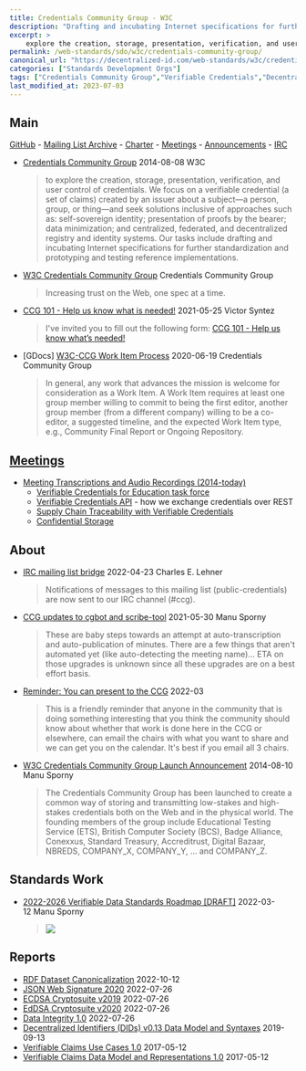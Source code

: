 ```yaml
---
title: Credentials Community Group - W3C
description: "Drafting and incubating Internet specifications for further standardization; prototyping and testing reference implementations."
excerpt: >
    explore the creation, storage, presentation, verification, and user control of credentials. We focus on a verifiable credential (a set of claims) created by an issuer about a subject—a person, group, or thing—and seek solutions inclusive of approaches such as: self-sovereign identity; presentation of proofs by the bearer; data minimization; and centralized, federated, and decentralized registry and identity systems. 
permalink: /web-standards/sdo/w3c/credentials-community-group/
canonical_url: "https://decentralized-id.com/web-standards/w3c/credentials-community-group/"
categories: ["Standards Development Orgs"]
tags: ["Credentials Community Group","Verifiable Credentials","Decentralized Identifiers","W3C","ECDSA Cryptosuite v2019","ECDSA Cryptosuite v2020","JWS","Tracability","Standards Development Org"]
last_modified_at: 2023-07-03
---
```


## Main
[GitHub](https://github.com/w3c-ccg/) - [Mailing List Archive](https://lists.w3.org/Archives/Public/public-credentials/) - [Charter](https://www.w3.org/community/credentials/charter) - [Meetings](https://w3c-ccg.github.io/meetings/) - [Announcements](https://w3c-ccg.github.io/announcements/) - [IRC](irc://irc.w3.org/#credentials)

* [Credentials Community Group](https://www.w3.org/community/credentials/) 2014-08-08 W3C
  > to explore the creation, storage, presentation, verification, and user control of credentials. We focus on a verifiable credential (a set of claims) created by an issuer about a subject—a person, group, or thing—and seek solutions inclusive of approaches such as: self-sovereign identity; presentation of proofs by the bearer; data minimization; and centralized, federated, and decentralized registry and identity systems. Our tasks include drafting and incubating Internet specifications for further standardization and prototyping and testing reference implementations.
* [W3C Credentials Community Group](https://w3c-ccg.github.io/) Credentials Community Group
  > Increasing trust on the Web, one spec at a time.
* [CCG 101 - Help us know what is needed!](https://lists.w3.org/Archives/Public/public-credentials/2021May/0150.html) 2021-05-25 Victor Syntez
  > I've invited you to fill out the following form:
  > [CCG 101 - Help us know what’s needed!](https://docs.google.com/forms/d/e/1FAIpQLSe3OakcEg8IfWXYALg10eiii2hiLKq2vXC-yazpPk0QVzIMzQ/viewform?vc=0&amp;c=0&amp;w=1&amp;flr=0&amp;usp=mail_form_link)
* [GDocs] [W3C-CCG Work Item Process](https://docs.google.com/document/d/1vj811aUbs8GwZUNo-LIFBHafsz4rZTSnRtPv7RQaqNc/) 2020-06-19 Credentials Community Group
  > In general, any work that advances the mission is welcome for consideration as a Work Item. A Work Item requires at least one group member willing to commit to being the first editor, another group member (from a different company) willing to be a co-editor, a suggested timeline, and the expected Work Item type, e.g., Community Final Report or Ongoing Repository.

## [Meetings](https://w3c-ccg.github.io/announcements/)

* [Meeting Transcriptions and Audio Recordings (2014-today)](https://w3c-ccg.github.io/meetings/)
  * [Verifiable Credentials for Education task force](https://w3c-ccg.github.io/vc-ed/)
  * [Verifiable Credentials API](https://meet.w3c-ccg.org/vcapi) - how we exchange credentials over REST
  * [Supply Chain Traceability with Verifiable Credentials](https://meet.w3c-ccg.org/traceability)
  * [Confidential Storage](https://forms.gle/HGGiFtgASUqWRqTLA)

## About

* [IRC mailing list bridge](https://lists.w3.org/Archives/Public/public-credentials/2022Apr/0117.html) 2022-04-23 Charles E. Lehner 
  > Notifications of messages to this mailing list (public-credentials) are now sent to our IRC channel (#ccg).
* [CCG updates to cgbot and scribe-tool](https://lists.w3.org/Archives/Public/public-credentials/2021May/0169.html) 2021-05-30 Manu Sporny
  > These are baby steps towards an attempt at auto-transcription and auto-publication of minutes. There are a few things that aren't automated yet (like auto-detecting the meeting name)... ETA on those upgrades is unknown since all these upgrades are on a best effort basis.
* [Reminder: You can present to the CCG](https://lists.w3.org/Archives/Public/public-credentials/2022Mar/0151.html) 2022-03
  > This is a friendly reminder that anyone in the community that is doing something interesting that you think the community should know about whether that work is done here in the CCG or elsewhere, can email the chairs with what you want to share and we can get you on the calendar. It's best if you email all 3 chairs.
* [W3C Credentials Community Group Launch Announcement](https://www.w3.org/community/credentials/launch-pr-draft/) 2014-08-10 Manu Sporny
  > The Credentials Community Group has been launched to create a common way of storing and transmitting low-stakes and high-stakes credentials both on the Web and in the physical world. The founding members of the group include Educational Testing Service (ETS), British Computer Society (BCS), Badge Alliance, Conexxus, Standard Treasury, Accreditrust, Digital Bazaar, NBREDS, COMPANY_X, COMPANY_Y, … and COMPANY_Z. 

## Standards Work
* [2022-2026 Verifiable Data Standards Roadmap [DRAFT]](https://lists.w3.org/Archives/Public/public-credentials/2022Mar/0068.html) 2022-03-12 Manu Sporny
  > ![](https://lists.w3.org/Archives/Public/public-credentials/2022Mar/att-0068/2022_Verifiable_Data_Standards_Roadmap.png)

## Reports
* [RDF Dataset Canonicalization](https://www.w3.org/community/reports/credentials/CG-FINAL-rdf-dataset-canonicalization-20221009/) 2022-10-12
* [JSON Web Signature 2020](https://www.w3.org/community/reports/credentials/CG-FINAL-lds-jws2020-20220721/) 2022-07-26
* [ECDSA Cryptosuite v2019](https://www.w3.org/community/reports/credentials/CG-FINAL-di-ecdsa-2019-20220724/) 2022-07-26
* [EdDSA Cryptosuite v2020](https://www.w3.org/community/reports/credentials/CG-FINAL-di-eddsa-2020-20220724/) 2022-07-26
* [Data Integrity 1.0](https://www.w3.org/community/reports/credentials/CG-FINAL-data-integrity-20220722/) 2022-07-26
* [Decentralized Identifiers (DIDs) v0.13 Data Model and Syntaxes](https://www.w3.org/2019/08/did-20190828/) 2019-09-13
* [Verifiable Claims Use Cases 1.0](https://www.w3.org/2017/05/vc-use-cases/CGFR/2017-05-01/) 2017-05-12
* [Verifiable Claims Data Model and Representations 1.0](https://www.w3.org/2017/05/vc-data-model/CGFR/2017-05-01/) 2017-05-12

